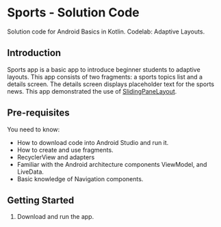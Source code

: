 Sports - Solution Code
==================================

Solution code for Android Basics in Kotlin.
Codelab: Adaptive Layouts.

Introduction
------------

Sports app is a basic app to introduce beginner students to adaptive layouts. This app consists of
two fragments: a sports topics list and a details screen. The details screen displays placeholder
 text for the sports news.
This app demonstrated
the use of [SlidingPaneLayout](https://developer.android.com/reference/androidx/slidingpanelayout/widget/SlidingPaneLayout?hl=PL).

Pre-requisites
--------------

You need to know:
- How to download code into Android Studio and run it.
- How to create and use fragments.
- RecyclerView and adapters
- Familiar with the Android architecture components ViewModel, and LiveData.
- Basic knowledge of Navigation components.

Getting Started
---------------

1. Download and run the app.